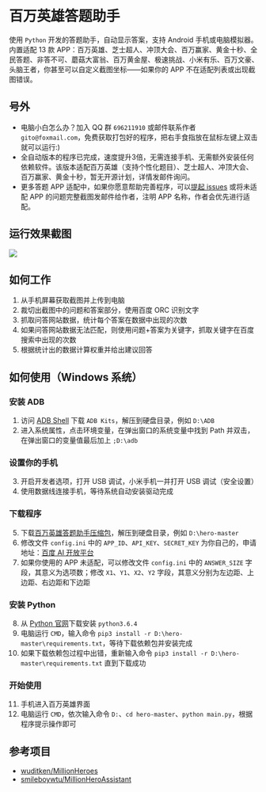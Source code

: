 # 百万英雄答题助手
使用 `Python` 开发的答题助手，自动显示答案，支持 Android 手机或电脑模拟器。内置适配 13 款 APP：百万英雄、芝士超人、冲顶大会、百万赢家、黄金十秒、全民答题、非答不可、蘑菇大富翁、百万黄金屋、极速挑战、小米有乐、百万文豪、头脑王者，你甚至可以自定义截图坐标——如果你的 APP 不在适配列表或出现截图错误。

## 号外
* 电脑小白怎么办？加入 QQ 群 `696211910` 或邮件联系作者 `gito@foxmail.com`，免费获取打包好的程序，把右手食指放在鼠标左键上双击就可以运行:)
* 全自动版本的程序已完成，速度提升3倍，无需连接手机、无需额外安装任何依赖软件。该版本适配百万英雄（支持个性化题目）、芝士超人、冲顶大会、百万赢家、黄金十秒，暂无开源计划，详情发邮件询问。
* 更多答题 APP 适配中，如果你愿意帮助完善程序，可以[提起 issues](https://github.com/iflycn/hero/issues) 或将未适配 APP 的问题完整截图发邮件给作者，注明 APP 名称，作者会优先进行适配。

## 运行效果截图
![](https://github.com/iflycn/hero/blob/master/cmd.png)

## 如何工作
1. 从手机屏幕获取截图并上传到电脑
2. 裁切出截图中的问题和答案部分，使用百度 ORC 识别文字
3. 抓取问答网站数据，统计每个答案在数据中出现的次数
4. 如果问答网站数据无法匹配，则使用问题+答案为关键字，抓取关键字在百度搜索中出现的次数
5. 根据统计出的数据计算权重并给出建议回答

## 如何使用（Windows 系统）
### 安装 ADB
1. 访问 [ADB Shell](http://adbshell.com/downloads) 下载 `ADB Kits`，解压到硬盘目录，例如 `D:\ADB`
2. 进入系统属性，点击环境变量，在弹出窗口的系统变量中找到 Path 并双击，在弹出窗口的变量值最后加上 `;D:\adb`
### 设置你的手机
3. 开启开发者选项，打开 USB 调试，小米手机一并打开 USB 调试（安全设置）
4. 使用数据线连接手机，等待系统自动安装驱动完成
### 下载程序
5. 下载[百万英雄答题助手压缩包](https://github.com/iflycn/hero/archive/master.zip)，解压到硬盘目录，例如 `D:\hero-master`
6. 修改文件 `config.ini` 中的 `APP_ID`、`API_KEY`、`SECRET_KEY` 为你自己的，申请地址：[百度 AI 开放平台](http://ai.baidu.com/tech/ocr/general)
7. 如果你使用的 APP 未适配，可以修改文件 `config.ini` 中的 `ANSWER_SIZE` 字段，其意义为选项数；修改 `X1`、`Y1`、`X2`、`Y2` 字段，其意义分别为左边距、上边距、右边距和下边距
### 安装 Python
8. 从 [Python 官网](https://www.python.org/downloads)下载安装 `python3.6.4`
9. 电脑运行 `CMD`，输入命令 `pip3 install -r D:\hero-master\requirements.txt`，等待下载依赖包并安装完成
10. 如果下载依赖包过程中出错，重新输入命令 `pip3 install -r D:\hero-master\requirements.txt` 直到下载成功
### 开始使用
11. 手机进入百万英雄界面
12. 电脑运行 `CMD`，依次输入命令 `D:`、`cd hero-master`、`python main.py`，根据程序提示操作即可

## 参考项目
- [wuditken/MillionHeroes](https://github.com/wuditken/MillionHeroes)
- [smileboywtu/MillionHeroAssistant](https://github.com/smileboywtu/MillionHeroAssistant)